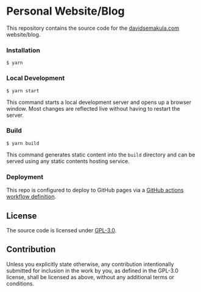 # Personal Website/Blog

This repository contains the source code for the [davidsemakula.com](https://davidsemakula.com) website/blog.

### Installation

```
$ yarn
```

### Local Development

```
$ yarn start
```

This command starts a local development server and opens up a browser window.
Most changes are reflected live without having to restart the server.

### Build

```
$ yarn build
```

This command generates static content into the `build` directory and can be served using any static contents hosting service.

### Deployment

This repo is configured to deploy to GitHub pages via a [GitHub actions workflow definition](/.github/workflows/pages.yml).

## License

The source code is licensed under [GPL-3.0](/LICENSE).

## Contribution

Unless you explicitly state otherwise, any contribution intentionally submitted for inclusion in the work by you,
as defined in the GPL-3.0 license, shall be licensed as above, without any additional terms or conditions.

